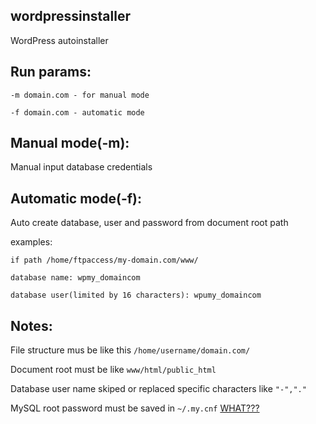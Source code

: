 ## wordpressinstaller
WordPress autoinstaller

## Run params:
`-m domain.com - for manual mode`

`-f domain.com - automatic mode`

## Manual mode(-m):
Manual input database credentials
## Automatic mode(-f):
Auto create database, user and password from document root path

examples:

`if path /home/ftpaccess/my-domain.com/www/`

`database name: wpmy_domaincom`

`database user(limited by 16 characters): wpumy_domaincom`


## Notes: 

File structure mus be like this `/home/username/domain.com/`

Document root must be like `www/html/public_html`

Database user name skiped or replaced specific characters like `"-","."`

MySQL root password must be saved in `~/.my.cnf` [WHAT???](https://ruhighload.com/my.cnf)
